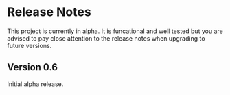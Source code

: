 # Release Notes

This project is currently in alpha.  It is funcational and well tested but you are advised to pay close attention to the release notes when upgrading to future versions.

## Version 0.6

Initial alpha release.
